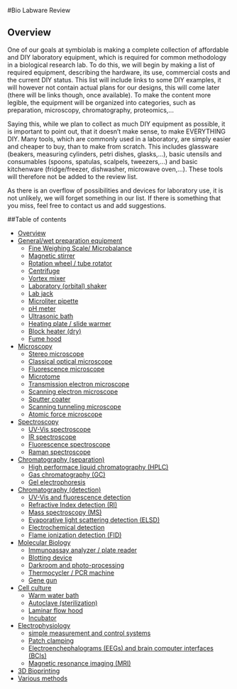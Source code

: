 #Bio Labware Review

## Overview
One of our goals at symbiolab is making a complete collection of affordable and DIY laboratory equipment, which is required for common methodology in a biological research lab. To do this, we will begin by making a list of required equipment, describing the hardware, its use, commercial costs and the current DIY status. This list will include links to some DIY examples, it will however not contain actual plans for our designs, this will come later (there will be links though, once available). To make the content more legible, the equipment will be organized into categories, such as preparation, microscopy, chromatography, proteomics,...

Saying this, while we plan to collect as much DIY equipment as possible, it is important to point out, that it doesn’t make sense, to make EVERYTHING DIY. Many tools, which are commonly used in a laboratory, are simply easier and cheaper to buy, than to make from scratch. This includes glassware (beakers, measuring cylinders, petri dishes, glasks,...), basic utensils and consumables (spoons, spatulas, scalpels, tweezers,...) and basic kitchenware (fridge/freezer, dishwasher, microwave oven,...). These tools will therefore not be added to the review list.

As there is an overflow of possibilities and devices for laboratory use, it is not unlikely, we will forget something in our list. If there is something that you miss, feel free to contact us and add suggestions.

##Table of contents

- [Overview](https://github.com/symbiolab/bio-labware/blob/master/000_bio-labware_overview.md)
- [General/wet preparation equipment](https://github.com/symbiolab/bio-labware/blob/master/010_general_preparation.md)
  * [Fine Weighing Scale/ Microbalance](https://github.com/symbiolab/bio-labware/blob/master/010_general_preparation.md#Microbalance)
  * [Magnetic stirrer](https://github.com/symbiolab/bio-labware/blob/master/010_general_preparation.md#Magnetic-stirrer)
  * [Rotation wheel / tube rotator](https://github.com/symbiolab/bio-labware/blob/master/010_general_preparation.md#rotation-wheel)
  * [Centrifuge](https://github.com/symbiolab/bio-labware/blob/master/010_general_preparation.md#Centrifuge)
  * [Vortex mixer](https://github.com/symbiolab/bio-labware/blob/master/010_general_preparation.md#Vortex-mixer)
  * [Laboratory (orbital) shaker](https://github.com/symbiolab/bio-labware/blob/master/010_general_preparation.md#shaker)
  * [Lab jack](https://github.com/symbiolab/bio-labware/blob/master/010_general_preparation.md#Lab-jack)
  * [Microliter pipette](https://github.com/symbiolab/bio-labware/blob/master/010_general_preparation.md#Microliter-pipette)
  * [pH meter](https://github.com/symbiolab/bio-labware/blob/master/010_general_preparation.md#pH-meter)
  * [Ultrasonic bath](https://github.com/symbiolab/bio-labware/blob/master/010_general_preparation.md#Ultrasonic-bath)
  * [Heating plate / slide warmer](https://github.com/symbiolab/bio-labware/blob/master/010_general_preparation.md#heat-plate)
  * [Block heater (dry)](https://github.com/symbiolab/bio-labware/blob/master/010_general_preparation.md#heat-block)
  * [Fume hood](https://github.com/symbiolab/bio-labware/blob/master/010_general_preparation.md#fume-hood)
- [Microscopy](https://github.com/symbiolab/bio-labware/blob/master/020_microscopy.md)
  * [Stereo microscope](https://github.com/symbiolab/bio-labware/blob/master/020_microscopy.md#Stereo-microscope)
  * [Classical optical microscope](https://github.com/symbiolab/bio-labware/blob/master/020_microscopy.md#Optical-microscope)
  * [Fluorescence microscope](https://github.com/symbiolab/bio-labware/blob/master/020_microscopy.md#Fluorescence-microscope)
  * [Microtome](https://github.com/symbiolab/bio-labware/blob/master/020_microscopy.md#Microtome)
  * [Transmission electron microscope](https://github.com/symbiolab/bio-labware/blob/master/020_microscopy.md#TEM)
  * [Scanning electron microscope](https://github.com/symbiolab/bio-labware/blob/master/020_microscopy.md#SEM)
  * [Sputter coater](https://github.com/symbiolab/bio-labware/blob/master/020_microscopy.md#Sputter-coater)
  * [Scanning tunneling microscope](https://github.com/symbiolab/bio-labware/blob/master/020_microscopy.md#STM)
  * [Atomic force microscope](https://github.com/symbiolab/bio-labware/blob/master/020_microscopy.md#AFM)
- [Spectroscopy](https://github.com/symbiolab/bio-labware/blob/master/030_spectroscopy.md)
  * [UV-Vis spectroscope](https://github.com/symbiolab/bio-labware/blob/master/030_spectroscopy.md#UV-Vis-spect)
  * [IR spectroscope](https://github.com/symbiolab/bio-labware/blob/master/030_spectroscopy.md#IR-spect)
  * [Fluorescence spectroscope](https://github.com/symbiolab/bio-labware/blob/master/030_spectroscopy.md#Fluo-spect)
  * [Raman spectroscope](https://github.com/symbiolab/bio-labware/blob/master/030_spectroscopy.md#raman)
- [Chromatography (separation)](https://github.com/symbiolab/bio-labware/blob/master/040_chromatography_sep.md)
  * [High performace liquid chromatography (HPLC)](https://github.com/symbiolab/bio-labware/blob/master/040_chromatography_sep.md#HPLC)
  * [Gas chromatography (GC)](https://github.com/symbiolab/bio-labware/blob/master/040_chromatography_sep.md#GC)
  * [Gel electrophoresis](https://github.com/symbiolab/bio-labware/blob/master/040_chromatography_sep.md#Gel-electrophoresis)
- [Chromatography (detection)](https://github.com/symbiolab/bio-labware/blob/master/050_chromatography_det.md)
  * [UV-Vis and fluorescence detection](https://github.com/symbiolab/bio-labware/blob/master/050_chromatography_det.md#uv-vis-fluo)
  * [Refractive Index detection (RI)](https://github.com/symbiolab/bio-labware/blob/master/050_chromatography_det.md#RI)
  * [Mass spectroscopy (MS)](https://github.com/symbiolab/bio-labware/blob/master/050_chromatography_det.md#MS)
  * [Evaporative light scattering detection (ELSD)](https://github.com/symbiolab/bio-labware/blob/master/050_chromatography_det.md#ELSD)
  * [Electrochemical detection](https://github.com/symbiolab/bio-labware/blob/master/050_chromatography_det.md#ED)
  * [Flame ionization detection (FID)](https://github.com/symbiolab/bio-labware/blob/master/050_chromatography_det.md#FID)
- [Molecular Biology](https://github.com/symbiolab/bio-labware/blob/master/060_molecular_biology.md)
  * [Immunoassay analyzer / plate reader](https://github.com/symbiolab/bio-labware/blob/master/060_molecular_biology.md#ELISA)
  * [Blotting device](https://github.com/symbiolab/bio-labware/blob/master/060_molecular_biology.md#blot)
  * [Darkroom and photo-processing](https://github.com/symbiolab/bio-labware/blob/master/060_molecular_biology.md#darkroom)
  * [Thermocycler / PCR machine](https://github.com/symbiolab/bio-labware/blob/master/060_molecular_biology.md#PCR)
  * [Gene gun](https://github.com/symbiolab/bio-labware/blob/master/060_molecular_biology.md#gene-gun)
- [Cell culture](https://github.com/symbiolab/bio-labware/blob/master/070_cell_culture.md)
  * [Warm water bath](https://github.com/symbiolab/bio-labware/blob/master/070_cell_culture.md#warm-water)
  * [Autoclave (sterilization)](https://github.com/symbiolab/bio-labware/blob/master/070_cell_culture.md#steril)
  * [Laminar flow hood](https://github.com/symbiolab/bio-labware/blob/master/070_cell_culture.md#lam-flow)
  * [Incubator](https://github.com/symbiolab/bio-labware/blob/master/070_cell_culture.md#incubator)
- [Electrophysiology](https://github.com/symbiolab/bio-labware/blob/master/080_electrophysiology.md)
  * [simple measurement and control systems](https://github.com/symbiolab/bio-labware/blob/master/080_electrophysiology.md#ephys-electrode)
  * [Patch clamping](https://github.com/symbiolab/bio-labware/blob/master/080_electrophysiology.md#patch-clamp)
  * [Electroenchephalograms (EEGs) and brain computer interfaces (BCIs)](https://github.com/symbiolab/bio-labware/blob/master/080_electrophysiology.md#EEG-BCI)
  * [Magnetic resonance imaging (MRI)](https://github.com/symbiolab/bio-labware/blob/master/080_electrophysiology.md#MRI)
- [3D Bioprinting](https://github.com/symbiolab/bio-labware/blob/master/090_3d_bioprint.md)
- [Various methods](https://github.com/symbiolab/bio-labware/blob/master/100_various.md)



<!---
###Title_name <a id="Title-name-no-spaces"></a>

####1. Background

Keywords: 

####2. Commercial variants

####3. Available DIY resources

![Name-of-displayed-image](images/image.jpg)

_"[Image title](http://..) by "[Image owner](http://..)" is licensed under [CC BY-NC-SA 4.0](http://openqcm.com/)_

####4. Is DIY good enough and reasonable?

####5. Plan
-->
